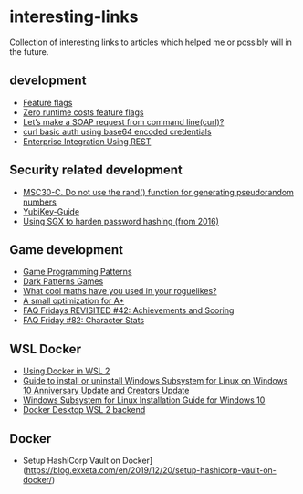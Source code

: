 # interesting-links

Collection of interesting links to articles which helped me or possibly will in the future.

## development
- [Feature flags](https://docs.microsoft.com/en-us/dotnet/architecture/cloud-native/feature-flags)
- [Zero runtime costs feature flags](https://stackoverflow.com/questions/51155408/zero-runtime-costs-feature-flags)
- [Let’s make a SOAP request from command line(curl)?](https://dasunhegoda.com/make-soap-request-command-line-curl/596/)
- [curl basic auth using base64 encoded credentials](https://osric.com/chris/accidental-developer/2018/07/curl-basic-auth-base64-encoded-credentials/)
- [Enterprise Integration Using REST](https://www.martinfowler.com/articles/enterpriseREST.html)

## Security related development
- [MSC30-C. Do not use the rand() function for generating pseudorandom numbers](https://wiki.sei.cmu.edu/confluence/display/c/MSC30-C.+Do+not+use+the+rand%28%29+function+for+generating+pseudorandom+numbers)
- [YubiKey-Guide ](https://github.com/drduh/YubiKey-Guide)
- [Using SGX to harden password hashing (from 2016)](https://github.com/ctz/sgx-pwenclave)

## Game development
- [Game Programming Patterns](http://www.gameprogrammingpatterns.com)
- [Dark Patterns Games](https://www.darkpattern.games)
- [What cool maths have you used in your roguelikes?](https://www.reddit.com/r/roguelikedev/comments/9zoaec/what_cool_maths_have_you_used_in_your_roguelikes)
- [A small optimization for A*](https://coffeebraingames.wordpress.com/2019/02/23/a-small-optimization-for-a/)
- [FAQ Fridays REVISITED #42: Achievements and Scoring](https://www.reddit.com/r/roguelikedev/comments/c0csgj/faq_fridays_revisited_42_achievements_and_scoring/)
- [FAQ Friday #82: Character Stats](https://www.reddit.com/r/roguelikedev/comments/cqy8mf/faq_friday_82_character_stats/)


## WSL Docker
- [Using Docker in WSL 2](https://code.visualstudio.com/blogs/2020/03/02/docker-in-wsl2)
- [Guide to install or uninstall Windows Subsystem for Linux on Windows 10 Anniversary Update and Creators Update](https://docs.microsoft.com/de-de/windows/wsl/install-legacy#uninstallingremoving-the-legacy-distro)
- [Windows Subsystem for Linux Installation Guide for Windows 10](https://docs.microsoft.com/de-de/windows/wsl/install-win10#step-4---download-the-linux-kernel-update-package)
- [Docker Desktop WSL 2 backend](https://docs.docker.com/docker-for-windows/wsl/)

## Docker
- Setup HashiCorp Vault on Docker](https://blog.exxeta.com/en/2019/12/20/setup-hashicorp-vault-on-docker/)
